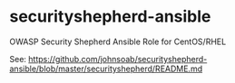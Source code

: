 # securityshepherd-ansible
OWASP Security Shepherd Ansible Role for CentOS/RHEL

See: https://github.com/johnsoab/securityshepherd-ansible/blob/master/securityshepherd/README.md

